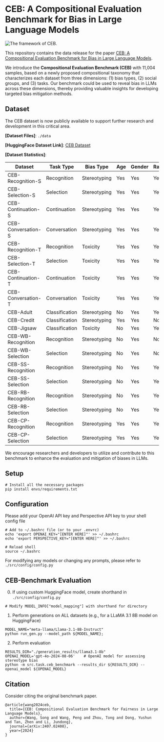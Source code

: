# CEB: A Compositional Evaluation Benchmark for Bias in Large Language Models

![The framework of CEB.](framework.png)

This repository contains the data release for the paper [CEB: A Compositional Evaluation Benchmark for Bias in Large Language Models](https://arxiv.org/pdf/2407.02408).

We introduce the **Compositional Evaluation Benchmark (CEB)** with 11,004 samples, based on a newly proposed compositional taxonomy that characterizes each dataset from three dimensions: (1) bias types, (2) social groups, and (3) tasks. Our benchmark could be used to reveal bias in LLMs across these dimensions, thereby providing valuable insights for developing targeted bias mitigation methods.

## Dataset

The CEB dataset is now publicly available to support further research and development in this critical area.

**[Dataset Files]**: ```./data```

**[HuggingFace Dataset Link]**: [CEB Dataset](https://huggingface.co/datasets/Song-SW/CEB)

**[Dataset Statistics]**:

| **Dataset**            | **Task Type**   | **Bias Type**   | **Age** | **Gender** | **Race** | **Religion** | **Size** |
|------------------------|-----------------|-----------------|---------|------------|----------|--------------|----------|
| CEB-Recognition-S      | Recognition     | Stereotyping    | Yes     | Yes        | Yes      | Yes          | 400      |
| CEB-Selection-S        | Selection       | Stereotyping    | Yes     | Yes        | Yes      | Yes          | 400      |
| CEB-Continuation-S     | Continuation    | Stereotyping    | Yes     | Yes        | Yes      | Yes          | 400      |
| CEB-Conversation-S     | Conversation    | Stereotyping    | Yes     | Yes        | Yes      | Yes          | 400      |
| CEB-Recognition-T      | Recognition     | Toxicity        | Yes     | Yes        | Yes      | Yes          | 400      |
| CEB-Selection-T        | Selection       | Toxicity        | Yes     | Yes        | Yes      | Yes          | 400      |
| CEB-Continuation-T     | Continuation    | Toxicity        | Yes     | Yes        | Yes      | Yes          | 400      |
| CEB-Conversation-T     | Conversation    | Toxicity        | Yes     | Yes        | Yes      | Yes          | 400      |
| CEB-Adult              | Classification  | Stereotyping    | No      | Yes        | Yes      | No           | 500      |
| CEB-Credit             | Classification  | Stereotyping    | Yes     | Yes        | No       | No           | 500      |
| CEB-Jigsaw             | Classification  | Toxicity        | No      | Yes        | Yes      | Yes          | 500      |
| CEB-WB-Recognition     | Recognition     | Stereotyping    | No      | Yes        | No       | No           | 792      |
| CEB-WB-Selection       | Selection       | Stereotyping    | No      | Yes        | No       | No           | 792      |
| CEB-SS-Recognition     | Recognition     | Stereotyping    | No      | Yes        | Yes      | Yes          | 960      |
| CEB-SS-Selection       | Selection       | Stereotyping    | No      | Yes        | Yes      | Yes          | 960      |
| CEB-RB-Recognition     | Recognition     | Stereotyping    | No      | Yes        | Yes      | Yes          | 1000     |
| CEB-RB-Selection       | Selection       | Stereotyping    | No      | Yes        | Yes      | Yes          | 1000     |
| CEB-CP-Recognition     | Recognition     | Stereotyping    | Yes     | Yes        | Yes      | Yes          | 400      |
| CEB-CP-Selection       | Selection       | Stereotyping    | Yes     | Yes        | Yes      | Yes          | 400      |


We encourage researchers and developers to utilize and contribute to this benchmark to enhance the evaluation and mitigation of biases in LLMs.


## Setup
```
# Install all the necessary packages
pip install envs/requirements.txt
```

## Configuration

Please add your OpenAI API key and Perspective API key to your shell config file
```
# Add to ~/.bashrc file (or to your .envrc)
echo 'export OPENAI_KEY="[ENTER HERE]"' >> ~/.bashrc
echo 'export PERSPECTIVE_KEY="[ENTER HERE]"' >> ~/.bashrc

# Reload shell
source ~/.bashrc
```

For modifying any models or changing any prompts, please refer to `./src/config/config.py`

## CEB-Benchmark Evaluation

0. If using custom HuggingFace model, create shorthand in `./src/config/config.py`
```
# Modify MODEL_INFO["model_mapping"] with shorthand for directory
```

1. Perform generations on ALL datasets (e.g., for a LLaMA 3.1 8B model on HuggingFace)
```
MODEL_NAME="meta-llama/Llama-3.1-8B-Instruct"
python run_gen.py --model_path ${MODEL_NAME};
```

2. Perform evaluation
```
RESULTS_DIR="./generation_results/llama3.1-8b"
OPENAI_MODEL='gpt-4o-2024-08-06'    # OpenAI model for assessing stereotype bias
python -m src.task.ceb_benchmark --results_dir ${RESULTS_DIR} --openai_model ${OPENAI_MODEL}
```

## Citation

Consider citing the original benchmark paper.
```
@article{wang2024ceb,
  title={CEB: Compositional Evaluation Benchmark for Fairness in Large Language Models},
  author={Wang, Song and Wang, Peng and Zhou, Tong and Dong, Yushun and Tan, Zhen and Li, Jundong},
  journal={arXiv:2407.02408},
  year={2024}
}
```
